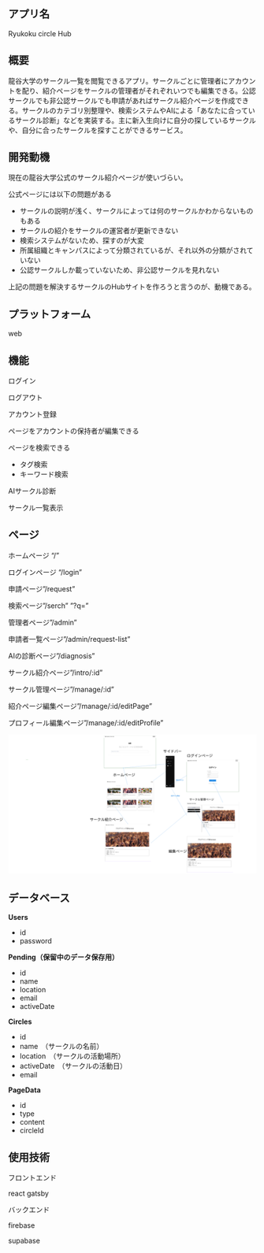 ## アプリ名

Ryukoku circle Hub

## 概要

龍谷大学のサークル一覧を閲覧できるアプリ。サークルごとに管理者にアカウントを配り、紹介ページをサークルの管理者がそれぞれいつでも編集できる。公認サークルでも非公認サークルでも申請があればサークル紹介ページを作成できる。サークルのカテゴリ別整理や、検索システムやAIによる「あなたに合っているサークル診断」などを実装する。主に新入生向けに自分の探しているサークルや、自分に合ったサークルを探すことができるサービス。

## 開発動機

現在の龍谷大学公式のサークル紹介ページが使いづらい。

公式ページには以下の問題がある

- サークルの説明が浅く、サークルによっては何のサークルかわからないものもある
- サークルの紹介をサークルの運営者が更新できない
- 検索システムがないため、探すのが大変
- 所属組織とキャンパスによって分類されているが、それ以外の分類がされていない
- 公認サークルしか載っていないため、非公認サークルを見れない

上記の問題を解決するサークルのHubサイトを作ろうと言うのが、動機である。

## プラットフォーム

web

## 機能

ログイン

ログアウト

アカウント登録

ページをアカウントの保持者が編集できる

ページを検索できる

- タグ検索
- キーワード検索

AIサークル診断

サークル一覧表示

## ページ

ホームページ “/”

ログインページ “/login”

申請ページ”/request”

検索ページ”/serch” ”?q=”

管理者ページ”/admin”

申請者一覧ページ”/admin/request-list”

AIの診断ページ”/diagnosis”

サークル紹介ページ”/intro/:id”

サークル管理ページ”/manage/:id”

紹介ページ編集ページ”/manage/:id/editPage”

プロフィール編集ページ”/manage/:id/editProfile”

![UI.png](./UI.png)

## データベース

**Users**

- id
- password

**Pending（保留中のデータ保存用）**

- id
- name
- location
- email
- activeDate

**Circles**

- id
- name　（サークルの名前）
- location　（サークルの活動場所）
- activeDate　（サークルの活動日）
- email

**PageData**

- id
- type
- content
- circleId

## 使用技術

フロントエンド

react
gatsby

バックエンド

firebase

supabase